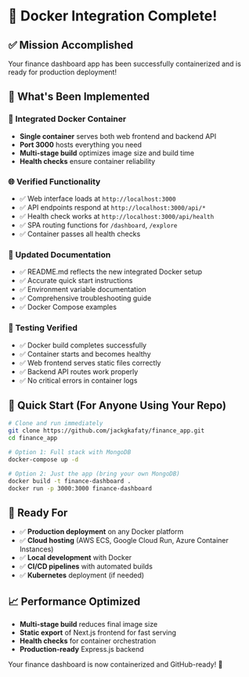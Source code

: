 # 🎉 Docker Integration Complete!

## ✅ Mission Accomplished

Your finance dashboard app has been successfully containerized and is ready for production deployment! 

## 🚀 What's Been Implemented

### 🐳 Integrated Docker Container
- **Single container** serves both web frontend and backend API
- **Port 3000** hosts everything you need
- **Multi-stage build** optimizes image size and build time
- **Health checks** ensure container reliability

### 🌐 Verified Functionality
- ✅ Web interface loads at `http://localhost:3000`
- ✅ API endpoints respond at `http://localhost:3000/api/*`
- ✅ Health check works at `http://localhost:3000/api/health`
- ✅ SPA routing functions for `/dashboard`, `/explore`
- ✅ Container passes all health checks

### 📝 Updated Documentation
- ✅ README.md reflects the new integrated Docker setup
- ✅ Accurate quick start instructions
- ✅ Environment variable documentation
- ✅ Comprehensive troubleshooting guide
- ✅ Docker Compose examples

### 🔄 Testing Verified
- ✅ Docker build completes successfully
- ✅ Container starts and becomes healthy
- ✅ Web frontend serves static files correctly
- ✅ Backend API routes work properly
- ✅ No critical errors in container logs

## 🚀 Quick Start (For Anyone Using Your Repo)

```bash
# Clone and run immediately
git clone https://github.com/jackgkafaty/finance_app.git
cd finance_app

# Option 1: Full stack with MongoDB
docker-compose up -d

# Option 2: Just the app (bring your own MongoDB)
docker build -t finance-dashboard .
docker run -p 3000:3000 finance-dashboard
```

## 🎯 Ready For

- ✅ **Production deployment** on any Docker platform
- ✅ **Cloud hosting** (AWS ECS, Google Cloud Run, Azure Container Instances)
- ✅ **Local development** with Docker
- ✅ **CI/CD pipelines** with automated builds
- ✅ **Kubernetes** deployment (if needed)

## 📈 Performance Optimized

- **Multi-stage build** reduces final image size
- **Static export** of Next.js frontend for fast serving
- **Health checks** for container orchestration
- **Production-ready** Express.js backend

Your finance dashboard is now containerized and GitHub-ready! 🎉
